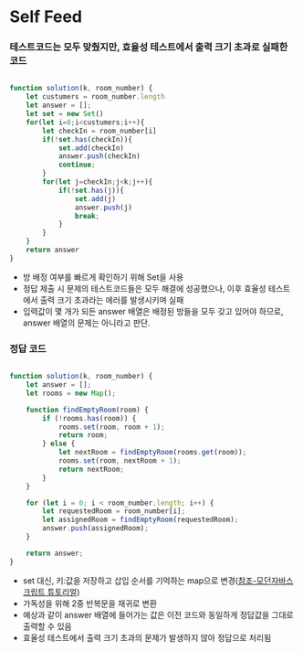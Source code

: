 # Self Feed

### 테스트코드는 모두 맞췄지만, 효율성 테스트에서 출력 크기 초과로 실패한 코드

```javascript

function solution(k, room_number) {
    let custumers = room_number.length
    let answer = [];
    let set = new Set()
    for(let i=0;i<custumers;i++){
        let checkIn = room_number[i]
        if(!set.has(checkIn)){
            set.add(checkIn)
            answer.push(checkIn)
            continue;
        }
        for(let j=checkIn;j<k;j++){
            if(!set.has(j)){
                set.add(j)
                answer.push(j)
                break;
            }
        }
    }
    return answer
}

```

- 방 배정 여부를 빠르게 확인하기 위해 Set을 사용
- 정답 제출 시 문제의 테스트코드들은 모두 해결에 성공했으나, 이후 효율성 테스트에서 출력 크기 초과라는 에러를 발생시키며 실패
- 입력값이 몇 개가 되든 answer 배열은 배정된 방들을 모두 갖고 있어야 하므로, answer 배열의 문제는 아니라고 판단.

### 정답 코드

```javascript

function solution(k, room_number) {
    let answer = [];
    let rooms = new Map(); 

    function findEmptyRoom(room) {
        if (!rooms.has(room)) { 
            rooms.set(room, room + 1); 
            return room;
        } else {
            let nextRoom = findEmptyRoom(rooms.get(room)); 
            rooms.set(room, nextRoom + 1); 
            return nextRoom;
        }
    }

    for (let i = 0; i < room_number.length; i++) {
        let requestedRoom = room_number[i];
        let assignedRoom = findEmptyRoom(requestedRoom);
        answer.push(assignedRoom);
    }

    return answer;
}

```

- set 대신, 키:값을 저장하고 삽입 순서를 기억하는 map으로 변경([참조-모던자바스크립트 튜토리얼](https://ko.javascript.info/map-set))
- 가독성을 위해 2중 반복문을 재귀로 변환
- 예상과 같이 answer 배열에 들어가는 값은 이전 코드와 동일하게 정답값을 그대로 출력할 수 있음
- 효율성 테스트에서 출력 크기 초과의 문제가 발생하지 않아 정답으로 처리됨
